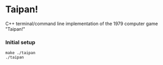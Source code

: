 # Taipan!
C++ terminal/command line implementation of the 1979 computer game "Taipan!"





### Initial setup
```
make ./taipan
./taipan
```
